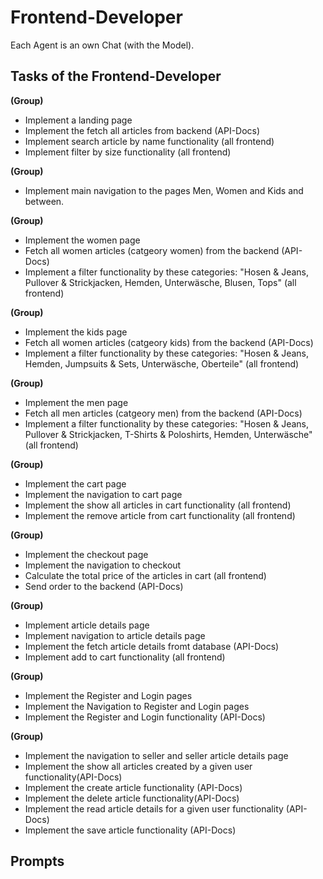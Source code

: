 # Frontend-Developer

Each Agent is an own Chat (with the Model).

## Tasks of the Frontend-Developer

**(Group)**

- Implement a landing page
- Implement the fetch all articles from backend (API-Docs)
- Implement search article by name functionality (all frontend)
- Implement filter by size functionality (all frontend)

**(Group)**

- Implement main navigation to the pages Men, Women and Kids and between.

**(Group)**

- Implement the women page
- Fetch all women articles (catgeory women) from the backend (API-Docs)
- Implement a filter functionality by these categories: "Hosen & Jeans, Pullover & Strickjacken, Hemden, Unterwäsche, Blusen, Tops" (all frontend)

**(Group)**

- Implement the kids page
- Fetch all women articles (catgeory kids) from the backend (API-Docs)
- Implement a filter functionality by these categories: "Hosen & Jeans, Hemden, Jumpsuits & Sets, Unterwäsche, Oberteile" (all frontend)

**(Group)**

- Implement the men page
- Fetch all men articles (catgeory men) from the backend (API-Docs)
- Implement a filter functionality by these categories: "Hosen & Jeans, Pullover & Strickjacken, T-Shirts & Poloshirts, Hemden, Unterwäsche" (all frontend)

**(Group)**

- Implement the cart page
- Implement the navigation to cart page
- Implement the show all articles in cart functionality (all frontend)
- Implement the remove article from cart functionality (all frontend)

**(Group)**

- Implement the checkout page
- Implement the navigation to checkout
- Calculate the total price of the articles in cart (all frontend)
- Send order to the backend (API-Docs)

**(Group)**

- Implement article details page
- Implement navigation to article details page
- Implement the fetch article details fromt database (API-Docs)
- Implement add to cart functionality (all frontend)

**(Group)**

- Implement the Register and Login pages
- Implement the Navigation to Register and Login pages
- Implement the Register and Login functionality (API-Docs)

**(Group)**

- Implement the navigation to seller and seller article details page
- Implement the show all articles created by a given user functionality(API-Docs)
- Implement the create article functionality (API-Docs)
- Implement the delete article functionality(API-Docs)
- Implement the read article details for a given user functionality (API-Docs)
- Implement the save article functionality (API-Docs)

## Prompts

###

